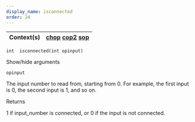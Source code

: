 ```yaml
---
display_name: isconnected
order: 24
---
```

| Context(s) | [chop](../contexts/chop.html)  [cop2](../contexts/cop2.html)  [sop](../contexts/sop.html) |
| --- | --- |

`int  isconnected(int opinput)`

Show/hide arguments

`opinput`

The input number to read from, starting from 0. For example, the first input is 0, the second input is 1, and so on.

Returns

1 if input_number is connected, or 0 if the input is not connected.
